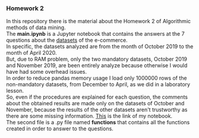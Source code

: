### Homework 2
In this repository there is the material about the Homework 2 of Algorithmic methods of data mining. \
The **main.ipynb** is a Jupyter notebook that contains the answers at the 7 questions about the [datasets](https://www.kaggle.com/mkechinov/ecommerce-behavior-data-from-multi-category-store?select=2019-Oct.csv) of the e-commerce. \
In specific, the datasets analyzed are from the month of October 2019 to the month of April 2020. \
But, due to RAM problem, only the two mandatory datasets, October 2019 and November 2019, are been entirely analyze because otherwise I would have had some overhead issues. \
In order to reduce pandas memory usage I load only 1000000 rows of the non-mandatory datasets, from December to April, as we did in a laboratory lesson. \
So, even if the procedures are explained for each question, the comments about the obtained results are made only on the datasets of October and November, because the results of the other datasets aren't trustworthy as there are some missing information. [This](https://nbviewer.jupyter.org/github/StefaniaSferragatta/ADM2020-HW2/blob/main/main.ipynb) is the link of my notebook. \
The second file is a .py file named **functions** that contains all the functions created in order to answer to the questions. 
